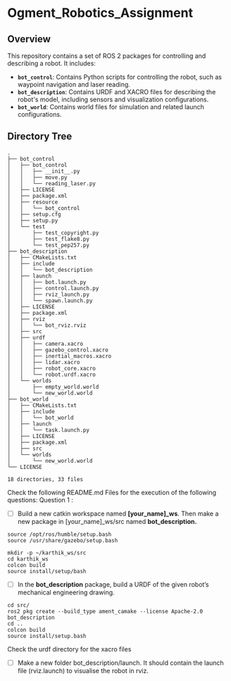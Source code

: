 # Ogment_Robotics_Assignment

## Overview

This repository contains a set of ROS 2 packages for controlling and describing a robot. It includes:

- **`bot_control`**: Contains Python scripts for controlling the robot, such as waypoint navigation and laser reading.
- **`bot_description`**: Contains URDF and XACRO files for describing the robot's model, including sensors and visualization configurations.
- **`bot_world`**: Contains world files for simulation and related launch configurations.

## Directory Tree
```
.
├── bot_control
│   ├── bot_control
│   │   ├── __init__.py
│   │   ├── move.py
│   │   └── reading_laser.py
│   ├── LICENSE
│   ├── package.xml
│   ├── resource
│   │   └── bot_control
│   ├── setup.cfg
│   ├── setup.py
│   └── test
│       ├── test_copyright.py
│       ├── test_flake8.py
│       └── test_pep257.py
├── bot_description
│   ├── CMakeLists.txt
│   ├── include
│   │   └── bot_description
│   ├── launch
│   │   ├── bot.launch.py
│   │   ├── control.launch.py
│   │   ├── rviz_launch.py
│   │   └── spawn.launch.py
│   ├── LICENSE
│   ├── package.xml
│   ├── rviz
│   │   └── bot_rviz.rviz
│   ├── src
│   ├── urdf
│   │   ├── camera.xacro
│   │   ├── gazebo_control.xacro
│   │   ├── inertial_macros.xacro
│   │   ├── lidar.xacro
│   │   ├── robot_core.xacro
│   │   └── robot.urdf.xacro
│   └── worlds
│       ├── empty_world.world
│       └── new_world.world
├── bot_world
│   ├── CMakeLists.txt
│   ├── include
│   │   └── bot_world
│   ├── launch
│   │   └── task.launch.py
│   ├── LICENSE
│   ├── package.xml
│   ├── src
│   └── worlds
│       └── new_world.world
└── LICENSE

18 directories, 33 files

```

Check the following README.md Files for the execution of the following questions:
Question 1 :
- [ ]  Build a new catkin workspace named **[your_name]_ws**. Then make a new package in [your_name]_ws/src named **bot_description.**
  ```
  source /opt/ros/humble/setup.bash
  source /usr/share/gazebo/setup.bash
  
  mkdir -p ~/karthik_ws/src
  cd karthik_ws
  colcon build
  source install/setup/bash
  ```
- [ ]  In the **bot_description** package, build a URDF of the given robot’s mechanical engineering drawing.
  ```
  cd src/
  ros2 pkg create --build_type ament_camake --license Apache-2.0 bot_description
  cd ..
  colcon build
  source install/setup.bash
  ```

  Check the urdf directory for the xacro files
  
- [ ]  Make a new folder bot_description/launch. It should contain the launch file (rviz.launch) to visualise the robot in rviz.
   ```
   
   ```

